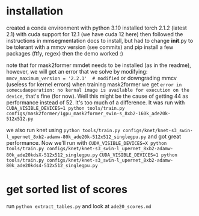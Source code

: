 # installation
created a conda environment with python 3.10
installed torch 2.1.2 (latest 2.1) with cuda support for 12.1 (we have cuda 12 here)
then followed the instructions in mmsegmentation docs to install, but had to change __init__.py to be tolerant with a mmcv version (see commits) and pip install a few packages (ftfy, regex)
then the demo worked :)

note that for mask2former mmdet needs to be installed (as in the readme), however, we will get an error that we solve by modifying: `mmcv_maximum_version = '2.2.1'  # modified` or downgrading mmcv (useless for kernel errors)
when training mask2former we get `error in somecudaoperation: no kernal image is available for execution on the device`, that's fine (for now). Well this might be the cause of getting 44 as performance instead of 52. It's too much of a difference. It was run with `CUDA_VISIBLE_DEVICES=1 python tools/train.py configs/mask2former/1gpu_mask2former_swin-s_8xb2-160k_ade20k-512x512.py` 

we also run knet using `python tools/train.py configs/knet/knet-s3_swin-l_upernet_8xb2-adamw-80k_ade20k-512x512_singlegpu.py` and got great performance. Now we'll run with
`CUDA_VISIBLE_DEVICES=X python tools/train.py configs/knet/knet-s3_swin-l_upernet_8xb2-adamw-80k_ade20kdsX-512x512_singlegpu.py`
`CUDA_VISIBLE_DEVICES=1 python tools/train.py configs/knet/knet-s3_swin-l_upernet_8xb2-adamw-80k_ade20kds4-512x512_singlegpu.py`




# get sorted list of scores 
run `python extract_tables.py` and look at `ade20_scores.md`
